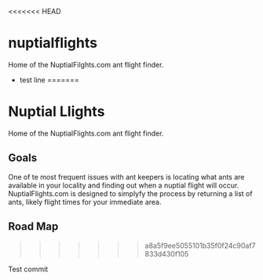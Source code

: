 <<<<<<< HEAD
# nuptialflights
Home of the NuptialFilghts.com ant flight finder.
+ test line
=======
# Nuptial Llights
Home of the NuptialFlights.com ant flight finder.

## Goals
One of te most frequent issues with ant keepers is locating what ants are available in your locality and finding out when a nuptial flight will occur. NuptialFlights.com is designed to simplyfy the process by returning a list of ants, likely flight times for your immediate area.

## Road Map
>>>>>>> a8a5f9ee5055101b35f0f24c90af7833d430f105

Test commit
